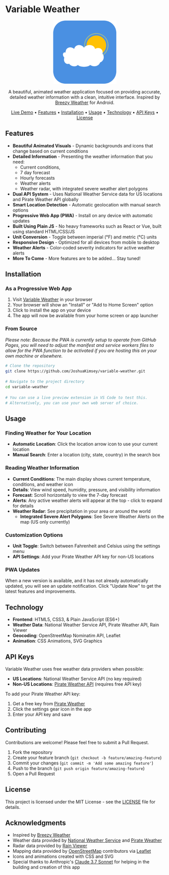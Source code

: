# Variable Weather

<p align="center">
  <img src="icons/icon-512x512.png" alt="Variable Weather Logo" width="200">
</p>

<p align="center">
  A beautiful, animated weather application focused on providing accurate, detailed weather information with a clean, intuitive interface. Inspired by <a href="https://github.com/breezy-weather/breezy-weather">Breezy Weather</a> for Android.
</p>

<p align="center">
  <a href="https://joshuakimsey.github.io/variable-weather/">Live Demo</a> •
  <a href="#features">Features</a> •
  <a href="#installation">Installation</a> •
  <a href="#usage">Usage</a> •
  <a href="#technology">Technology</a> •
  <a href="#api-keys">API Keys</a> •
  <a href="#license">License</a>
</p>

<!-- <p align="center">
  <img src="screenshots/app-screenshot.png" alt="App Screenshot" width="800">
</p> -->

## Features

- **Beautiful Animated Visuals** - Dynamic backgrounds and icons that change based on current conditions
- **Detailed Information** - Presenting the weather information that you need:
  - Current conditions,
  - 7 day forecast
  - Hourly forecasts
  - Weather alerts
  - Weather radar, with integrated severe weather alert polygons
- **Dual API System** - Uses National Weather Service data for US locations and Pirate Weather API globally
- **Smart Location Detection** - Automatic geolocation with manual search options
- **Progressive Web App (PWA)** - Install on any device with automatic updates
- **Built Using Plain JS** - No heavy frameworks such as React or Vue, built using standard HTML/CSS/JS
- **Unit Conversion** - Toggle between imperial (°F) and metric (°C) units
- **Responsive Design** - Optimized for all devices from mobile to desktop
- **Weather Alerts** - Color-coded severity indicators for active weather alerts
- **More To Come** - More features are to be added... Stay tuned! 

## Installation

### As a Progressive Web App

1. Visit [Variable Weather](https://joshuakimsey.github.io/variable-weather/) in your browser
2. Your browser will show an "Install" or "Add to Home Screen" option
3. Click to install the app on your device
4. The app will now be available from your home screen or app launcher

### From Source
*Please note: Because the PWA is currently setup to operate from GitHub Pages, you will need to adjust the manifest and service workers files to allow for the PWA function to be activated if you are hosting this on your own machine or elsewhere.*

```bash
# Clone the repository
git clone https://github.com/JoshuaKimsey/variable-weather.git

# Navigate to the project directory
cd variable-weather

# You can use a live preview extension in VS Code to test this.
# Alternatively, you can use your own web server of choice.
```

## Usage

### Finding Weather for Your Location

- **Automatic Location**: Click the location arrow icon to use your current location
- **Manual Search**: Enter a location (city, state, country) in the search box

### Reading Weather Information

- **Current Conditions**: The main display shows current temperature, conditions, and weather icon
- **Details**: View wind speed, humidity, pressure, and visibility information
- **Forecast**: Scroll horizontally to view the 7-day forecast
- **Alerts**: Any active weather alerts will appear at the top - click to expand for details
- **Weather Radar**: See precipitation in your area or around the world
  - **Integrated Severe Alert Polygons**: See Severe Weather Alerts on the map (US only currently)

### Customization Options

- **Unit Toggle**: Switch between Fahrenheit and Celsius using the settings menu
- **API Settings**: Add your Pirate Weather API key for non-US locations

### PWA Updates

When a new version is available, and it has not already automatically updated, you will see an update notification. Click "Update Now" to get the latest features and improvements.

## Technology

- **Frontend**: HTML5, CSS3, & Plain JavaScript (ES6+)
- **Weather Data**: National Weather Service API, Pirate Weather API, Rain Viewer
- **Geocoding**: OpenStreetMap Nominatim API, Leaflet
- **Animation**: CSS Animations, SVG Graphics

## API Keys

Variable Weather uses free weather data providers when possible:

- **US Locations**: National Weather Service API (no key required)
- **Non-US Locations**: [Pirate Weather API](https://pirateweather.net/) (requires free API key)

To add your Pirate Weather API key:
1. Get a free key from [Pirate Weather](https://pirateweather.net/getting-started)
2. Click the settings gear icon in the app
3. Enter your API key and save

## Contributing

Contributions are welcome! Please feel free to submit a Pull Request.

1. Fork the repository
2. Create your feature branch (`git checkout -b feature/amazing-feature`)
3. Commit your changes (`git commit -m 'Add some amazing feature'`)
4. Push to the branch (`git push origin feature/amazing-feature`)
5. Open a Pull Request

## License

This project is licensed under the MIT License - see the [LICENSE](LICENSE) file for details.

## Acknowledgments

- Inspired by [Breezy Weather](https://github.com/breezy-weather/breezy-weather)
- Weather data provided by [National Weather Service](https://www.weather.gov/) and [Pirate Weather](https://pirateweather.net/)
- Radar data provided by [Rain Viewer](https://www.rainviewer.com/)
- Mapping data provided by [OpenStreetMap](https://www.openstreetmap.org/copyright) contributors via [Leaflet](https://leafletjs.com/)
- Icons and animations created with CSS and SVG
- Special thanks to Anthropic's <a href="https://claude.ai">Claude 3.7 Sonnet</a> for helping in the building and creation of this app
